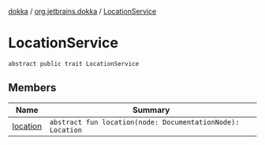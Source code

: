[dokka](../../index.md) / [org.jetbrains.dokka](../index.md) / [LocationService](index.md)

# LocationService

```
abstract public trait LocationService
```
## Members
| Name | Summary |
|------|---------|
|[location](location.md)|`abstract fun location(node: DocumentationNode): Location`<br>|

